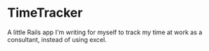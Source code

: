 TimeTracker
===========

A little Rails app I'm writing for myself to track my time at work as a consultant, instead of using excel.